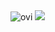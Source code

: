 <img src="https://github-readme-stats.vercel.app/api/top-langs?username=50sacinmysocidgaf&show_icons=true&locale=en&layout=compact&theme=chartreuse-dark" alt="ovi" />
<img src="https://img.shields.io/twitter/follow/immunity"/>

